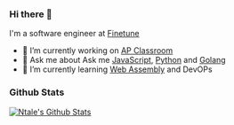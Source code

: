 ### Hi there 👋

I'm a software engineer at [Finetune](https://www.finetunelearning.com/)

- 🔭 I’m currently working on [AP Classroom](https://apclassroom.collegeboard.org/)
- 💬 Ask me about Ask me [JavaScript](https://developer.mozilla.org/docs/Web/JavaScript), [Python](https://www.python.org/) and [Golang](https://golang.org/)
- 🌱 I’m currently learning [Web Assembly](https://webassembly.org/) and DevOPs

### Github Stats
[![Ntale's Github Stats](https://github-readme-stats.vercel.app/api?username=Nta1e&count_private=true&theme=default&show_icons=true)](https://github.com/Nta1e)
